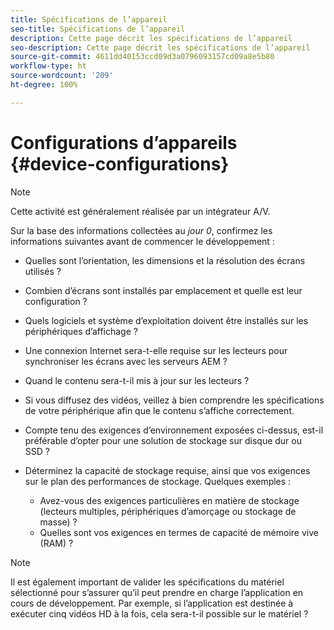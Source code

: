 ```yaml
---
title: Spécifications de l’appareil
seo-title: Spécifications de l’appareil
description: Cette page décrit les spécifications de l’appareil
seo-description: Cette page décrit les spécifications de l’appareil
source-git-commit: 4611dd40153ccd09d3a0796093157cd09a8e5b80
workflow-type: ht
source-wordcount: '209'
ht-degree: 100%

---
```



# Configurations d’appareils {#device-configurations}

>[!NOTE]
>
>Cette activité est généralement réalisée par un intégrateur A/V.

Sur la base des informations collectées au *jour 0*, confirmez les informations suivantes avant de commencer le développement :

* Quelles sont l’orientation, les dimensions et la résolution des écrans utilisés ?

* Combien d’écrans sont installés par emplacement et quelle est leur configuration ?

* Quels logiciels et système d’exploitation doivent être installés sur les périphériques d’affichage ?

* Une connexion Internet sera-t-elle requise sur les lecteurs pour synchroniser les écrans avec les serveurs AEM ?

* Quand le contenu sera-t-il mis à jour sur les lecteurs ?

* Si vous diffusez des vidéos, veillez à bien comprendre les spécifications de votre périphérique afin que le contenu s’affiche correctement.

* Compte tenu des exigences d’environnement exposées ci-dessus, est-il préférable d’opter pour une solution de stockage sur disque dur ou SSD ?

* Déterminez la capacité de stockage requise, ainsi que vos exigences sur le plan des performances de stockage. Quelques exemples :
   * Avez-vous des exigences particulières en matière de stockage (lecteurs multiples, périphériques d’amorçage ou stockage de masse) ?
   * Quelles sont vos exigences en termes de capacité de mémoire vive (RAM) ?


>[!NOTE]
>
>Il est également important de valider les spécifications du matériel sélectionné pour s’assurer qu’il peut prendre en charge l’application en cours de développement. Par exemple, si l’application est destinée à exécuter cinq vidéos HD à la fois, cela sera-t-il possible sur le matériel ?

